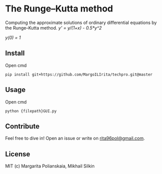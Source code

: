 # The Runge–Kutta method

Computing the approximate solutions of ordinary differential equations by the Runge–Kutta method.
_y' = y/(1+x) - 0.5*y^2_

_y(0) = 1_

## Install

Open cmd

```
pip install git+https://github.com/MargoILIrita/techpro.git@master
```

## Usage

Open cmd

```
python {filepath}GUI.py
```

## Contribute

Feel free to dive in! Open an issue or write on rita96pol@gmail.com.

## License

MIT (c) Margarita Polianskaia, Mikhail Silkin
